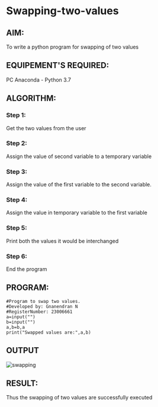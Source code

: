 # Swapping-two-values
## AIM:
To write a python program for swapping of two values
## EQUIPEMENT'S REQUIRED: 
PC
Anaconda - Python 3.7
## ALGORITHM: 
### Step 1:
Get the two values from the user
### Step 2: 
Assign the value of second variable to a temporary variable 
### Step 3: 
Assign the value of the first variable to the second variable.
### Step 4:  
Assign the value in temporary variable to the first variable
### Step 5: 
Print both the values it would be interchanged
### Step 6: 
End the program
## PROGRAM:
```
#Program to swap two values.
#Developed by: Gnanendran N
#RegisterNumber: 23006661
a=input("")
b=input("")
a,b=b,a
print("Swapped values are:",a,b)
```
## OUTPUT
![swapping](https://github.com/GnanendranN/Swapping/assets/138955207/4b79c10b-9bd6-4ceb-ab7a-e9a687f15c22)

## RESULT:
Thus the swapping of two values are successfully executed



